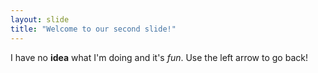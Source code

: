 ```yaml
---
layout: slide
title: "Welcome to our second slide!"
---
```

I have no **idea** what I'm doing and it's *fun*.
Use the left arrow to go back!
